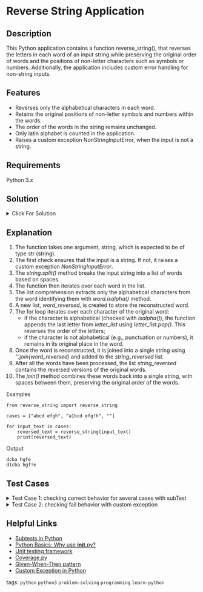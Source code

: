 # Reverse String Application

## Description
This Python application contains a function reverse_string(), that reverses the letters in each word of an input string while preserving the original order of words and the positions of non-letter characters such as symbols or numbers. Additionally, the application includes custom error handling for non-string inputs.

## Features
- Reverses only the alphabetical characters in each word.
- Retains the original positions of non-letter symbols and numbers within the words.
- The order of the words in the string remains unchanged.
- Only latin alphabet is counted in the application.
- Raises a custom exception NonStringInputError, when the input is not a string.

## Requirements
Python 3.x

## Solution
<details>
  <summary>Click For Solution</summary>
  
```  
class NonStringInputError(Exception):
    """Raised when getting non-string input"""


def reverse_string(string: str) -> str:
    """
    The function reverses the letters in all words of input text.
    The order of words preserves.
    All non-letter symbols/numbers stays on the same places.
    """
    string_reversed = []
    if not isinstance(string, str):
        raise NonStringInputError('Error! Invalid input data: expected a string value')

    for word in string.split():
        letter_list = [letter for letter in word if letter.isalpha()]

        word_reversed = []
        for letter in word:
            if letter.isalpha():
                word_reversed.append(letter_list.pop())
            else:
                word_reversed.append(letter)
        string_reversed.append(''.join(word_reversed))

    return ' '.join(string_reversed)
```
</details>
 
## Explanation
1. The function takes one argument, string, which is expected to be of type str (string).
2. The first check ensures that the input is a string. If not, it raises a custom exception *NonStringInputError*. 
3. The *string.split()* method breaks the input string into a list of words based on spaces.
4. The function then iterates over each word in the list.
5. The list comprehension extracts only the alphabetical characters from the word identifying them with *word.isalpha()* method.
6. A new list, *word_reversed*, is created to store the reconstructed word.
7. The for loop iterates over each character of the original word:
   - if the character is alphabetical (checked with *isalpha()*), the function appends the last letter from *letter_list* using *letter_list.pop()*. This reverses the order of the letters;
   - if the character is not alphabetical (e.g., punctuation or numbers), it remains in its original place in the word.
8. Once the word is reconstructed, it is joined into a single string using *''.join(word_reversed)* and added to the *string_reversed* list.
9. After all the words have been processed, the list *string_reversed* contains the reversed versions of the original words.
10. The *join()* method combines these words back into a single string, with spaces between them, preserving the original order of the words.

Examples
```
from reverse_string import reverse_string

cases = ["abcd efgh", "a1bcd efg!h", ""]

for input_text in cases:
    reversed_text = reverse_string(input_text)
    print(reversed_text)
```
Output
```
dcba hgfe
d1cba hgf!e

```

## Test Cases
<details>
  <summary>Test Case 1: checking correct behavior for several cases with subTest</summary>

```
from unittest import TestCase, main

from task_2 import reverse_string, NonStringInputError


class TestReverseString(TestCase):
    def test_reverse_string(self) -> None:
        # Given
        cases = [
            ("abcd efgh", "dcba hgfe"),
            ("a1bcd efg!h", "d1cba hgf!e"),
            ("", ""),
        ]
        # When
        for input_text, expected_result in cases:
            with self.subTest(input_text=input_text):
                # Then
                self.assertEqual(reverse_string(input_text), expected_result)
```
</details>
<details>
  <summary>Test Case 2: checking fail behavior with custom exception</summary>

```
from unittest import TestCase, main

from task_2 import reverse_string, NonStringInputError


class TestReverseString(TestCase):
    def test_non_string_input(self) -> None:
        # Given
        cases = [123, 30.6, None, [], {}, set()]
        # When
        for input_text in cases:
            with self.subTest(input_text=input_text):
                # Then
                with self.assertRaises(NonStringInputError) as error:
                    reverse_string(input_text)
                self.assertEqual(str(error.exception), 'Error! Invalid input data: expected a string value')
```
</details>

## Helpful Links
- [Subtests in Python](https://blog.ganssle.io/articles/2020/04/subtests-in-python.html)
- [Python Basics: Why use __init__.py?](https://sarangsurve.medium.com/python-basics-why-use-init-py-c88589e44c91)
- [Unit testing framework](https://docs.python.org/3/library/unittest.html)
- [Coverage.py](https://coverage.readthedocs.io/en/7.6.1/)
- [Given-When-Then pattern](https://medium.com/@gitaeklee/given-when-then-junit-test-ba49564303e7)
- [Custom Exception in Python](https://martinxpn.medium.com/custom-exceptions-in-python-creating-custom-exceptions-59-100-days-of-python-4f26de8e851d)

tags: `python` `python3` `problem-solving` `programming` `learn-python`
